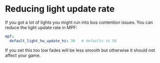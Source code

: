 # Reducing light update rate

If you got a lot of lights you might run into bus contention issues. You
can reduce the light update rate in MPF:

``` yaml
mpf:
  default_light_hw_update_hz: 30   # defaults to 50
```

If you set this too low fades will be less smooth but otherwise it
should not affect your game.
